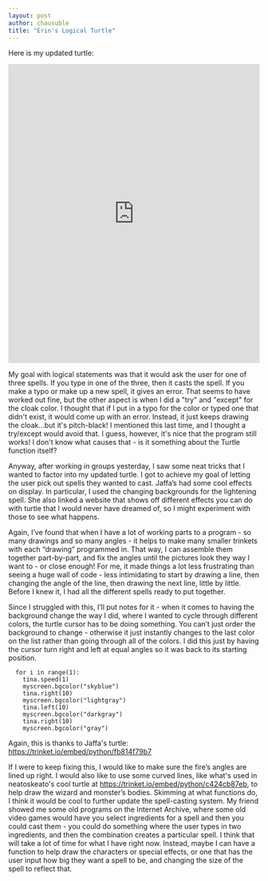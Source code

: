```yaml
--- 
layout: post
author: chausuble
title: "Erin's Logical Turtle"
---
```

Here is my updated turtle:

<iframe src="https://trinket.io/embed/python/f4e6dfc8da" width="100%" height="600" frameborder="0" marginwidth="0" marginheight="0" allowfullscreen></iframe>

My goal with logical statements was that it would ask the user for one of three spells. If you type in one of the three,
then it casts the spell. If you make a typo or make up a new spell, it gives an error. That seems to have worked out fine,
but the other aspect is when I did a "try" and "except" for the cloak color. I thought that if I put in a typo for the
color or typed one that didn't exist, it would come up with an error. Instead, it just keeps drawing the cloak...but
it's pitch-black! I mentioned this last time, and I thought a try/except would avoid that. I guess, however, it's nice
that the program still works! I don't know what causes that - is it something about the Turtle function itself?

Anyway, after working in groups yesterday, I saw some neat tricks that I wanted to factor into my
updated turtle. I got to achieve my goal of letting the user pick out spells they wanted
to cast. Jaffa’s had some cool effects on display. In particular, I used the changing backgrounds
for the lightening spell. She also linked a website that shows off different effects you can do with turtle that 
I would never have dreamed of, so I might experiment with those to see what happens.

Again, I’ve found that when I have a lot of working parts to a program - so many drawings and so many angles - 
it helps to make many smaller trinkets with each “drawing” programmed in. That way, I can assemble them together 
part-by-part, and fix the angles until the pictures look they way I want to - or close enough! For me, it made things 
a lot less frustrating than seeing a huge wall of code - less intimidating to start by drawing a line, then changing 
the angle of the line, then drawing the next line, little by little. Before I knew it, I had all the different spells 
ready to put together.

Since I struggled with this, I’ll put notes for it - when it comes to having the background change the way I did, 
where I wanted to cycle through different colors, the turtle cursor has to be doing something. You can’t just order 
the background to change - otherwise it just instantly changes to the last color on the list rather than going 
through all of the colors. I did this just by having the cursor turn right and left at equal angles so it was back
to its starting position.

```
  for i in range(1):
    tina.speed(1)
    myscreen.bgcolor("skyblue")
    tina.right(10)
    myscreen.bgcolor("lightgray")
    tina.left(10)
    myscreen.bgcolor("darkgray")
    tina.right(10)
    myscreen.bgcolor("gray")
```

Again, this is thanks to Jaffa's turtle: https://trinket.io/embed/python/fb814f79b7

If I were to keep fixing this, I would like to make sure the fire’s angles are lined up right. I would
also like to use some curved lines, like what's used in neatoskeato's cool turtle at 
https://trinket.io/embed/python/c424cb87eb, to help draw the wizard and monster’s bodies. 
Skimming at what functions do, I think it would be cool to further update
the spell-casting system. My friend showed me some old programs on the Internet Archive,
where some old video games would have you select ingredients for a spell and then you could
cast them - you could do something where the user types in two ingredients, 
and then the combination creates a particular spell. I think that will take a lot of time for what I have right now.
Instead, maybe I can have a function to help draw the characters or special effects, 
or one that has the user input how big they want a spell to be, and changing the size of the spell to reflect that.
